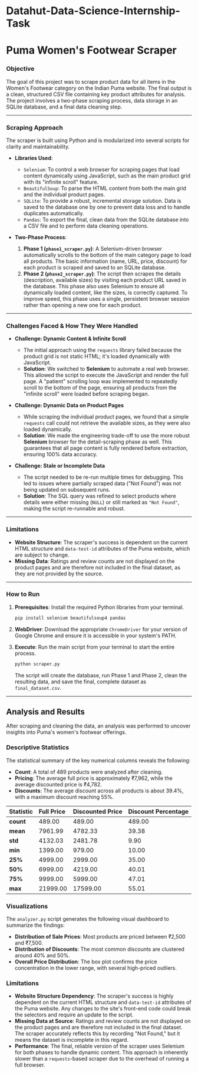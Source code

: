 # Datahut-Data-Science-Internship-Task
# Puma Women's Footwear Scraper

### Objective

The goal of this project was to scrape product data for all items in the Women's Footwear category on the Indian Puma website. The final output is a clean, structured CSV file containing key product attributes for analysis. The project involves a two-phase scraping process, data storage in an SQLite database, and a final data cleaning step.

-----

### Scraping Approach

The scraper is built using Python and is modularized into several scripts for clarity and maintainability.

  * **Libraries Used**:

      * `Selenium`: To control a web browser for scraping pages that load content dynamically using JavaScript, such as the main product grid with its "infinite scroll" feature.
      * `BeautifulSoup`: To parse the HTML content from both the main grid and the individual product pages.
      * `SQLite`: To provide a robust, incremental storage solution. Data is saved to the database one by one to prevent data loss and to handle duplicates automatically.
      * `Pandas`: To export the final, clean data from the SQLite database into a CSV file and to perform data cleaning operations.

  * **Two-Phase Process**:

    1.  **Phase 1 (`phase1_scraper.py`)**: A Selenium-driven browser automatically scrolls to the bottom of the main category page to load all products. The basic information (name, URL, price, discount) for each product is scraped and saved to an SQLite database.
    2.  **Phase 2 (`phase2_scraper.py`)**: The script then scrapes the details (description, available sizes) by visiting each product URL saved in the database. This phase also uses Selenium to ensure all dynamically loaded content, like the sizes, is correctly captured. To improve speed, this phase uses a single, persistent browser session rather than opening a new one for each product.

-----

### Challenges Faced & How They Were Handled

  * **Challenge: Dynamic Content & Infinite Scroll**

      * The initial approach using the `requests` library failed because the product grid is not static HTML; it's loaded dynamically with JavaScript.
      * **Solution**: We switched to **Selenium** to automate a real web browser. This allowed the script to execute the JavaScript and render the full page. A "patient" scrolling loop was implemented to repeatedly scroll to the bottom of the page, ensuring all products from the "infinite scroll" were loaded before scraping began.

  * **Challenge: Dynamic Data on Product Pages**

      * While scraping the individual product pages, we found that a simple `requests` call could not retrieve the available sizes, as they were also loaded dynamically.
      * **Solution**: We made the engineering trade-off to use the more robust **Selenium** browser for the detail-scraping phase as well. This guarantees that all page content is fully rendered before extraction, ensuring 100% data accuracy.

  * **Challenge: Stale or Incomplete Data**

      * The script needed to be re-run multiple times for debugging. This led to issues where partially scraped data ("Not Found") was not being updated on subsequent runs.
      * **Solution**: The SQL query was refined to select products where details were either missing (`NULL`) or still marked as `"Not Found"`, making the script re-runnable and robust.

-----

### Limitations

  * **Website Structure**: The scraper's success is dependent on the current HTML structure and `data-test-id` attributes of the Puma website, which are subject to change.
  * **Missing Data**: Ratings and review counts are not displayed on the product pages and are therefore not included in the final dataset, as they are not provided by the source.

-----

### How to Run

1.  **Prerequisites**: Install the required Python libraries from your terminal.

    ```bash
    pip install selenium beautifulsoup4 pandas
    ```

2.  **WebDriver**: Download the appropriate `ChromeDriver` for your version of Google Chrome and ensure it is accessible in your system's PATH.

3.  **Execute**: Run the main script from your terminal to start the entire process.

    ```bash
    python scraper.py
    ```

    The script will create the database, run Phase 1 and Phase 2, clean the resulting data, and save the final, complete dataset as `final_dataset.csv`.

-----

## Analysis and Results

After scraping and cleaning the data, an analysis was performed to uncover insights into Puma's women's footwear offerings.

### Descriptive Statistics

The statistical summary of the key numerical columns reveals the following:

  * **Count**: A total of 489 products were analyzed after cleaning.
  * **Pricing**: The average full price is approximately ₹7,962, while the average discounted price is ₹4,782.
  * **Discounts**: The average discount across all products is about 39.4%, with a maximum discount reaching 55%.

| Statistic | Full Price | Discounted Price | Discount Percentage |
| :--- | :--- | :--- | :--- |
| **count** | 489.00 | 489.00 | 489.00 |
| **mean** | 7961.99 | 4782.33 | 39.38 |
| **std** | 4132.03 | 2481.78 | 9.90 |
| **min** | 1399.00 | 979.00 | 10.00 |
| **25%** | 4999.00 | 2999.00 | 35.00 |
| **50%** | 6999.00 | 4219.00 | 40.01 |
| **75%** | 9999.00 | 5999.00 | 47.01 |
| **max** | 21999.00 | 17599.00 | 55.01 |

### Visualizations

The `analyzer.py` script generates the following visual dashboard to summarize the findings:

  * **Distribution of Sale Prices**: Most products are priced between ₹2,500 and ₹7,500.
  * **Distribution of Discounts**: The most common discounts are clustered around 40% and 50%.
  * **Overall Price Distribution**: The box plot confirms the price concentration in the lower range, with several high-priced outliers.

### Limitations

* **Website Structure Dependency**: The scraper's success is highly dependent on the current HTML structure and `data-test-id` attributes of the Puma website. Any changes to the site's front-end code could break the selectors and require an update to the script.
* **Missing Data at Source**: Ratings and review counts are not displayed on the product pages and are therefore not included in the final dataset. The scraper accurately reflects this by recording "Not Found," but it means the dataset is incomplete in this regard.
* **Performance**: The final, reliable version of the scraper uses Selenium for both phases to handle dynamic content. This approach is inherently slower than a `requests`-based scraper due to the overhead of running a full browser.
